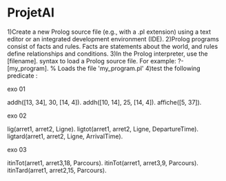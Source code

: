 # ProjetAI
1)Create a new Prolog source file (e.g., with a .pl extension) using a text editor or an integrated development environment (IDE).
2)Prolog programs consist of facts and rules. Facts are statements about the world, and rules define relationships and conditions.
3)In the Prolog interpreter, use the [filename]. syntax to load a Prolog source file. For example:
?- [my_program].  % Loads the file 'my_program.pl'
4)test the following predicate : 

exo 01 

addh([13, 34], 30, [14, 4]).
addh([10, 14], 25, [14, 4]).
affiche([5, 37]).

exo 02

lig(arret1, arret2, Ligne).
ligtot(arret1, arret2, Ligne, DepartureTime).
ligtard(arret1, arret2, Ligne, ArrivalTime).

exo 03 

itinTot(arret1, arret3,18, Parcours).
 itinTot(arret1, arret3,9, Parcours).
itinTard(arret1, arret2,15, Parcours).
